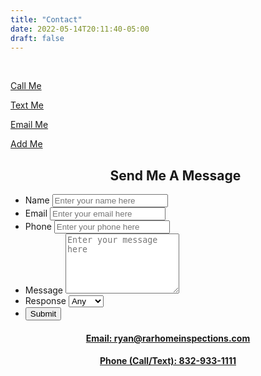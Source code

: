 ```yaml
---
title: "Contact"
date: 2022-05-14T20:11:40-05:00
draft: false
---
```

<br>
<div>
  <div class="flex-contact">
    <div>
      <a href="tel:+1 (832)933-1111">
        <i class="fa-solid fa-phone fa-4x" style="color:#32c95a;"></i>
        <p>Call Me</p>
      </a>
    </div>
    <div>
      <a href="sms:+1 (832)933-1111">
        <i class="fa-solid fa-comment-sms fa-4x" style="color:#2790ff;"></i>
        <p>Text Me</p>
      </a>
    </div>
    <div>
      <a href="mailto:ryan@rarhomeinspections.com">
        <i class="fa-solid fa-at fa-4x" style="color:#lightgray"></i>
        <p>Email Me</p>
      </a>
    </div>
    <div>
      <a href="/rarhomeinspections.vcf">
        <i class="fa-solid fa-address-card fa-4x" style="color:tan"></i>
        <p>Add Me</p>
      </a>
    </div>
  </div>
</div>
<div class="container">
    <form action="https://formsubmit.co/ryan@rarhomeinspections.com" method="POST">
      <input type="hidden" name="_subject" value="Message from contact page.">
      <input type="hidden" name="_captcha" value="false">
      <input type="hidden" name="_template" value="box">
      <ul class="flex-outer">
        <h2 style="text-align: center; text-transform: capitalize">Send me a message</h2>
        <li>
          <label for="name">Name</label>
          <input type="text" id="name" name="Name" placeholder="Enter your name here" required>
        </li>
        <li>
          <label for="email">Email</label>
          <input type="email" id="email" name="Email" placeholder="Enter your email here" required>
        </li>
        <li>
          <label for="phone">Phone</label>
          <input type="tel" id="phone" name="Phone" placeholder="Enter your phone here" required>
        </li>
        <li>
          <label for="message">Message</label>
          <textarea rows="6" id="message" name="Message" placeholder="Enter your message here" required></textarea>
        </li>
        <li>
          <label for="response">Response</label>
          <select name="response" id="response" required>
          <option value="any">Any</option>
          <option value="call">Call</option>
          <option value="text">Text</option>
          <option value="email">Email</option>
          <option value="none">None</option>
        </li>
  </select>
        <li>
          <button type="submit">Submit</button>
        </li>
      </ul>
    </form>
</div> 
<div>
  <a href="mailto:ryan@rarhomeinspections.com">
    <h4 style="text-align:center">Email: ryan@rarhomeinspections.com</h4>
  </a>
  <a href="tel:+1 (832)933-1111">
    <h4 style="text-align:center">Phone (Call/Text): 832-933-1111</h4>
  </a>
</div>